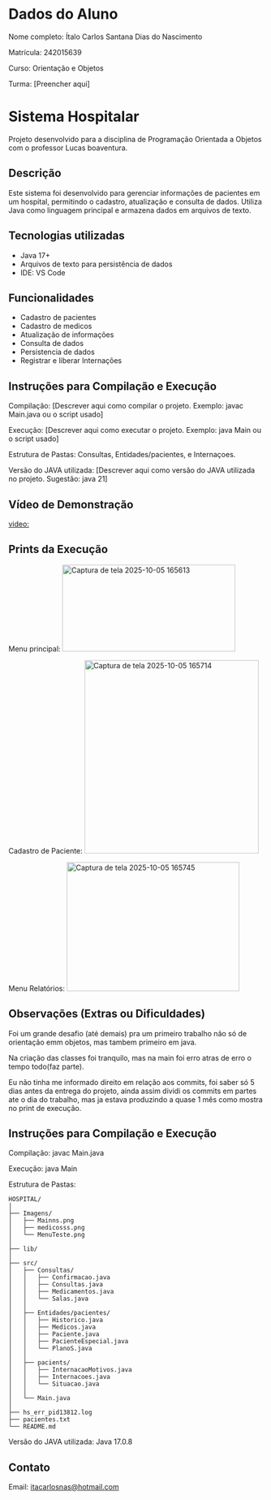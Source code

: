 # Dados do Aluno
Nome completo: Ítalo Carlos Santana Dias do Nascimento

Matrícula: 242015639

Curso: Orientação e Objetos

Turma: [Preencher aqui]

# Sistema Hospitalar

Projeto desenvolvido para a disciplina de Programação Orientada a Objetos com o professor Lucas boaventura.

## Descrição

Este sistema foi desenvolvido para gerenciar informações de pacientes em um hospital, permitindo o cadastro, atualização e consulta de dados. Utiliza Java como linguagem principal e armazena dados em arquivos de texto. 


## Tecnologias utilizadas
- Java 17+
- Arquivos de texto para persistência de dados
- IDE: VS Code

## Funcionalidades
- Cadastro de pacientes
- Cadastro de medicos
- Atualização de informações
- Consulta de dados
- Persistencia de dados
- Registrar e liberar Internações

## Instruções para Compilação e Execução
Compilação:
[Descrever aqui como compilar o projeto. Exemplo: javac Main.java ou o script usado]

Execução:
[Descrever aqui como executar o projeto. Exemplo: java Main ou o script usado]

Estrutura de Pastas:
Consultas, Entidades/pacientes, e Internaçoes.

Versão do JAVA utilizada:
[Descrever aqui como versão do JAVA utilizada no projeto. Sugestão: java 21]

## Vídeo de Demonstração
[video:](https://youtu.be/DKAlNRuJlgw)

## Prints da Execução
Menu principal:
<img width="341" height="171" alt="Captura de tela 2025-10-05 165613" src="https://github.com/user-attachments/assets/91527c36-bfa0-4d97-b984-4eb966a3b5e8" />

Cadastro de Paciente:
<img width="343" height="381" alt="Captura de tela 2025-10-05 165714" src="https://github.com/user-attachments/assets/b95c6fee-db36-4721-8d97-2d96b1dcf763" />

Menu Relatórios:
<img width="340" height="254" alt="Captura de tela 2025-10-05 165745" src="https://github.com/user-attachments/assets/8a0264d1-1596-4ddd-800d-f9dae77625a3" />

## Observações (Extras ou Dificuldades)
Foi um grande desafio (até demais) pra um primeiro trabalho não só de orientação emm objetos, mas tambem primeiro em java.

Na criação das classes foi tranquilo, mas na main foi erro atras de erro o tempo todo(faz parte).

Eu não tinha me informado direito em relação aos commits, foi saber só 5 dias antes da entrega do projeto, ainda assim dividi os commits em partes ate o dia do trabalho, mas ja estava produzindo a quase 1 mês como mostra no print de execução.

## Instruções para Compilação e Execução
Compilação:
javac Main.java

Execução:
java Main

Estrutura de Pastas:

```
HOSPITAL/
│
├── Imagens/
│   ├── Mainns.png
│   ├── medicosss.png
│   └── MenuTeste.png
│
├── lib/
│
├── src/
│   ├── Consultas/
│   │   ├── Confirmacao.java
│   │   ├── Consultas.java
│   │   ├── Medicamentos.java
│   │   └── Salas.java
│   │
│   ├── Entidades/pacientes/
│   │   ├── Historico.java
│   │   ├── Medicos.java
│   │   ├── Paciente.java
│   │   ├── PacienteEspecial.java
│   │   └── PlanoS.java
│   │
│   ├── pacients/
│   │   ├── InternacaoMotivos.java
│   │   ├── Internacoes.java
│   │   └── Situacao.java
│   │
│   └── Main.java
│
├── hs_err_pid13812.log
├── pacientes.txt
└── README.md
```

Versão do JAVA utilizada:
Java 17.0.8

## Contato
Email: itacarlosnas@hotmail.com